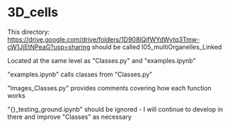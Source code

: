 # 3D_cells

This directory: https://drive.google.com/drive/folders/1D908lQjfWYdWytq3Tmw-cW1JjEtNPeaG?usp=sharing
should be called I05_multiOrganelles_Linked

Located at the same level as "Classes.py" and "examples.ipynb"

"examples.ipynb" calls classes from "Classes.py"

"Images_Classes.py" provides comments covering how each function works

"{}_testing_ground.ipynb" should be ignored - I will continue to develop in there and improve "Classes" as necessary

